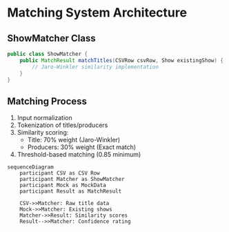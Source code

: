 # Matching System Architecture

## ShowMatcher Class
```java
public class ShowMatcher {
    public MatchResult matchTitles(CSVRow csvRow, Show existingShow) {
        // Jaro-Winkler similarity implementation
    }
}
```

## Matching Process
1. Input normalization
2. Tokenization of titles/producers
3. Similarity scoring:
   - Title: 70% weight (Jaro-Winkler)
   - Producers: 30% weight (Exact match)
4. Threshold-based matching (0.85 minimum)

```mermaid
sequenceDiagram
    participant CSV as CSV Row
    participant Matcher as ShowMatcher
    participant Mock as MockData
    participant Result as MatchResult
    
    CSV->>Matcher: Raw title data
    Mock->>Matcher: Existing shows
    Matcher->>Result: Similarity scores
    Result-->>Matcher: Confidence rating
